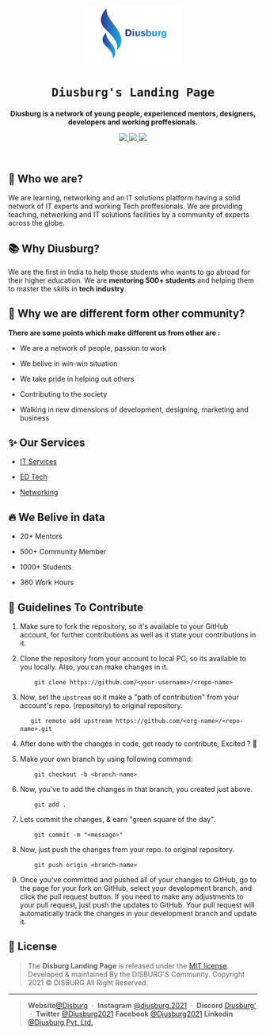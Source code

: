<p align="center"> <img src="img/logo.png" width="200"> </p>

<h1 align="center"><code>Diusburg's Landing Page</code></h1>
<p align="center">
    <strong>Diusburg is a network of young people, experienced mentors, designers, <br> developers and working proffesionals.
    </strong>
</p>

<p align="center">
    <a href="https://github.com/Diusburg/LandingPage/graphs/contributors">
        <img src="https://img.shields.io/github/contributors/Diusburg/LandingPage?style=flat-square">
    </a>
    <a href="https://github.com/devstrons/hello-world/issues">
        <img src="https://img.shields.io/github/issues-raw/Diusburg/LandingPage?label=issues&style=flat-square">
    </a>
    <a href="https://github.com/devstrons/hello-world/commits/main">
        <img src="https://img.shields.io/github/last-commit/Diusburg/LandingPage.svg?style=flat-square">
    </a>
</p>
<br>

## 🤔 Who we are?
We are learning, networking and an IT solutions platform having a solid network of IT experts and working Tech proffesionals. We are providing teaching, networking and IT solutions facilities by a community of experts across the globe.

## 📚 Why Diusburg?
We are the first in India to help those students who wants to go abroad for their higher education. We are **mentoring 500+ students** and helping them to master the skills in **tech industry**.

## 🧐 Why we are different form other community?
**There are some points which make different us from other are :**

- We are a network of people, passion to work

- We belive in win-win situation

- We take pride in helping out others

- Contributing to the society

- Walking in new dimensions of development, designing, marketing and business

## ✨ Our Services
- [IT Services](https://diusburg.github.io/LandingPage/#services)

- [ED Tech](https://diusburg.github.io/LandingPage/#services)

- [Networking](https://diusburg.github.io/LandingPage/#services)

## 🔥 We Belive in data
- 20+ Mentors

- 500+ Community Member

- 1000+ Students

- 360 Work Hours

## 📃 Guidelines To Contribute 
1. Make sure to fork the repository, so it's available to your GitHub account, for further contributions as well as it state your contributions in it.


2. Clone the repository from your account to local PC, so its available to you locally. Also, you can make changes in it.

    ```
        git clone https://github.com/<your-username>/<repo-name>
    ```

3. Now, set the `upstream` so it make a "path of contribution" from your account's repo. (repository) to original repository.


    ```
       git remote add upstream https://github.com/<org-name>/<repo-name>.git
    ```

4. After done with the changes in code, get ready to contribute, Excited ? :star_struck: 

5. Make your own branch by using following command:
    ```
        git checkout -b <branch-name>
    ```

6. Now, you've to add the changes in that branch, you created just above.
    ```
        git add .
    ```
7. Lets commit the changes, & earn "green square of the day".
    ```
        git commit -m "<message>"
    ```
8. Now, just push the changes from your repo. to original repository.
    ```
        git push origin <branch-name>
    ```
9. Once you've committed and pushed all of your changes to GitHub, go to the page for your fork on GitHub, select your development branch, and click the pull request button. If you need to make any adjustments to your pull request, just push the updates to GitHub. Your pull request will automatically track the changes in your development branch and update it.
 
 ## 📰 License

> The **Disburg  Landing Page** is released under the [MIT license](https://github.com/devstrons/contest-bot/blob/main/LICENSE.md). <br> Developed &amp; maintained By the DISBURG'S Community. Copyright 2021 © DISBURG All Right Reserved.
<hr>

> **Website**<a href="https://diusburg.github.io/LandingPage/" target="_blank" rel="noopener">@Disburg</a> &nbsp;&middot;&nbsp;
> **Instagram** <a href="https://www.instagram.com/diusburg.2021/" target="_blank" rel="noopener">@diusburg.2021</a> &nbsp;&middot;&nbsp;
> **Discord** <a href="https://discord.gg/hxgtXHRd" target="_blank" rel="noopener">Diusburg'</a> &nbsp;&middot;&nbsp;
> **Twitter** <a href="https://twitter.com/Diusburg2021" target="_blank" rel="noopener">@Diusburg2021</a>
> **Facebook** <a href="#" target="_blank" rel="noopener">@Diusburg2021</a>
> **Linkedin** <a href="https://www.linkedin.com/company/diusburg-pvt-ltd/" target="_blank" rel="noopener">@Diusburg Pvt. Ltd.</a>

